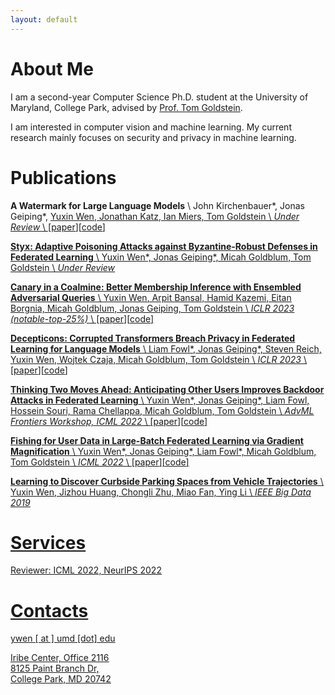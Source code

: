 ```yaml
---
layout: default
---
```


# About Me
I am a second-year Computer Science Ph.D. student at the University of Maryland, College Park, advised by [Prof. Tom Goldstein](https://www.cs.umd.edu/~tomg/). 

I am interested in computer vision and machine learning. My current research mainly focuses on security and privacy in machine learning.

# Publications
__A Watermark for Large Language Models__ \\
John Kirchenbauer\*, Jonas Geiping\*, <u>Yuxin Wen<u>, Jonathan Katz, Ian Miers, Tom Goldstein \\
_Under Review_ \\
\[[paper](https://arxiv.org/abs/2301.10226)\]\[[code](https://github.com/jwkirchenbauer/lm-watermarking)\]

__Styx: Adaptive Poisoning Attacks against Byzantine-Robust Defenses in Federated Learning__ \\
<u>Yuxin Wen</u>\*, Jonas Geiping\*, Micah Goldblum, Tom Goldstein \\
_Under Review_

__Canary in a Coalmine: Better Membership Inference with Ensembled Adversarial Queries__ \\
<u>Yuxin Wen</u>, Arpit Bansal, Hamid Kazemi, Eitan Borgnia, Micah Goldblum, Jonas Geiping, Tom Goldstein \\
_ICLR 2023 (notable-top-25%)_ \\
\[[paper](https://arxiv.org/abs/2210.10750)\]\[[code](https://github.com/YuxinWenRick/canary-in-a-coalmine)\]

__Decepticons: Corrupted Transformers Breach Privacy in Federated Learning for Language Models__ \\
Liam Fowl\*, Jonas Geiping\*, Steven Reich, <u>Yuxin Wen</u>, Wojtek Czaja, Micah Goldblum, Tom Goldstein \\
_ICLR 2023_ \\
\[[paper](https://arxiv.org/abs/2201.12675)\]\[[code](https://github.com/JonasGeiping/breaching)\]

__Thinking Two Moves Ahead: Anticipating Other Users Improves Backdoor Attacks in Federated Learning__ \\
<u>Yuxin Wen</u>\*, Jonas Geiping*, Liam Fowl, Hossein Souri, Rama Chellappa, Micah Goldblum, Tom Goldstein \\
_AdvML Frontiers Workshop, ICML 2022_ \\
\[[paper](https://arxiv.org/abs/2210.09305)\]\[[code](https://github.com/YuxinWenRick/thinking-two-moves-ahead)\]

__Fishing for User Data in Large-Batch Federated Learning via Gradient Magnification__ \\
<u>Yuxin Wen</u>\*, Jonas Geiping\*, Liam Fowl\*, Micah Goldblum, Tom Goldstein \\
_ICML 2022_ \\
\[[paper](https://arxiv.org/abs/2202.00580)\]\[[code](https://github.com/JonasGeiping/breaching)\]

__Learning to Discover Curbside Parking Spaces from Vehicle Trajectories__ \\
<u>Yuxin Wen</u>, Jizhou Huang, Chongli Zhu, Miao Fan, Ying Li \\
_IEEE Big Data 2019_

# Services
Reviewer: ICML 2022, NeurIPS 2022

# Contacts
ywen [ at ] umd [dot] edu

Iribe Center, Office 2116  
8125 Paint Branch Dr,  
College Park, MD 20742
